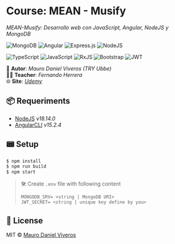 # Course: MEAN - Musify
*MEAN-Musify: Desarrollo web con JavaScript, Angular, NodeJS y MongoDB*  

![MongoDB][mongodb-badge]
![Angular][angular-badge]
![Express.js][expressjs-badge]
![NodeJS][nodejs-badge]

![TypeScript][typescript-badge]
![JavaScript][javascript-badge]
![RxJS][rxjs-badge]
![Bootstrap][bootstrap-badge]
![JWT][jwt-badge]


👤 **Autor**: *Mauro Daniel Viveros (TRY Ubbe)*  
👨‍🏫 **Teacher**: *Fernando Herrera*  
🌐 **Site**: *[Udemy][udemy-link]*  


## 📦 Requeriments
- [NodeJS][nodejs] _v18.14.0_
- [AngularCLI][angularCLI] _v15.2.4_

## 📟 Setup
```bash
$ npm install
$ npm run build
$ npm start
```
> 🛠 Create `.env` file with following content
> ```
> MONGODB_SRV= <string | MongoDB URI>
> JWT_SECRET= <string | unique key define by you>
> ```
## 📜 License
MIT © [Mauro Daniel Viveros][github-profile]



[udemy-link]: https://www.udemy.com/course/desarrollo-web-con-javascript-angular-nodejs-y-mongodb
[github-profile]: https://github.com/mauroviveros
[nodejs]: https://nodejs.org
[angularCLI]: https://angular.io
[mongodb-badge]: https://img.shields.io/badge/MongoDB-%234ea94b.svg?style=for-the-badge&logo=mongodb&logoColor=white
[angular-badge]: https://img.shields.io/badge/angular-%23DD0031.svg?style=for-the-badge&logo=angular&logoColor=white
[expressjs-badge]: https://img.shields.io/badge/express.js-%23404d59.svg?style=for-the-badge&logo=express&logoColor=%2361DAFB
[nodejs-badge]: https://img.shields.io/badge/node.js-6DA55F?style=for-the-badge&logo=node.js&logoColor=white
[typescript-badge]: https://img.shields.io/badge/typescript-%23007ACC.svg?style=for-the-badge&logo=typescript&logoColor=white
[javascript-badge]: https://img.shields.io/badge/javascript-%23323330.svg?style=for-the-badge&logo=javascript&logoColor=%23F7DF1E
[rxjs-badge]: https://img.shields.io/badge/rxjs-%23B7178C.svg?style=for-the-badge&logo=reactivex&logoColor=white
[bootstrap-badge]: https://img.shields.io/badge/bootstrap-%23563D7C.svg?style=for-the-badge&logo=bootstrap&logoColor=white
[jwt-badge]: https://img.shields.io/badge/JWT-black?style=for-the-badge&logo=JSON%20web%20tokens
